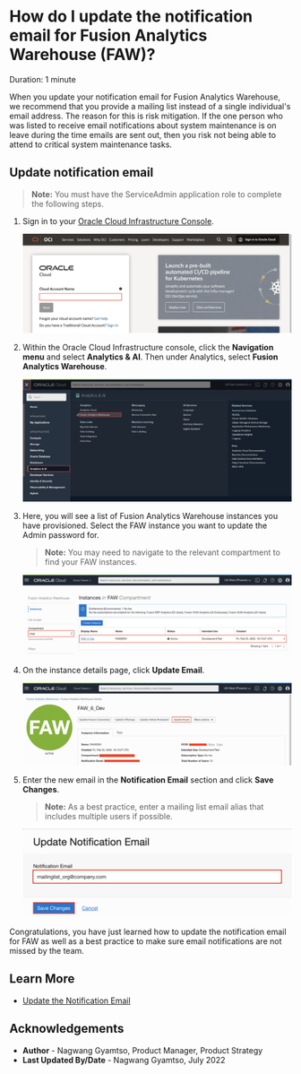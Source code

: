 # How do I update the notification email for Fusion Analytics Warehouse (FAW)?
Duration: 1 minute

When you update your notification email for Fusion Analytics Warehouse, we recommend that you provide a mailing list instead of a single individual's email address. The reason for this is risk mitigation. If the one person who was listed to receive email notifications about system maintenance is on leave during the time emails are sent out, then you risk not being able to attend to critical system maintenance tasks.

## Update notification email
>**Note:** You must have the ServiceAdmin application role to complete the following steps.

1. Sign in to your [Oracle Cloud Infrastructure Console](https://cloud.oracle.com/).

    ![OCI Console login](images/oci-login.png)

2. Within the Oracle Cloud Infrastructure console, click the **Navigation menu** and select **Analytics & AI**. Then under Analytics, select **Fusion Analytics Warehouse**.

    ![Analytics & AI](images/analytics-ai.png)

3. Here, you will see a list of Fusion Analytics Warehouse instances you have provisioned. Select the FAW instance you want to update the Admin password for.

    >**Note:** You may need to navigate to the relevant compartment to find your FAW instances.

    ![Select FAW instance](images/select-instance.png)

4. On the instance details page, click **Update Email**.

    ![Update email](images/update-email.png)

5. Enter the new email in the **Notification Email** section and click **Save Changes**.

    >**Note:** As a best practice, enter a mailing list email alias that includes multiple users if possible.

    ![Enter new email](images/new-email.png)

Congratulations, you have just learned how to update the notification email for FAW as well as a best practice to make sure email notifications are not missed by the team.

## Learn More

* [Update the Notification Email](https://docs.oracle.com/en/cloud/saas/analytics/22r2/fawag/update-notification-email.html)

## Acknowledgements
* **Author** - Nagwang Gyamtso, Product Manager, Product Strategy
* **Last Updated By/Date** - Nagwang Gyamtso,  July 2022
